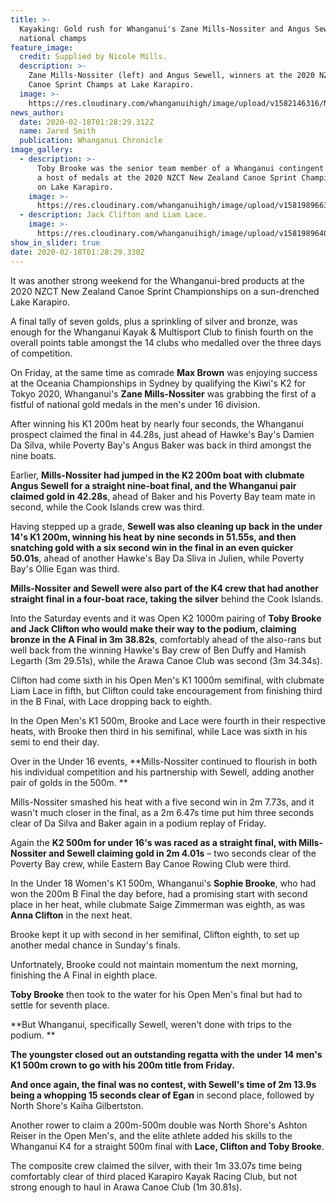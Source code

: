 ```yaml
---
title: >-
  Kayaking: Gold rush for Whanganui's Zane Mills-Nossiter and Angus Sewell at
  national champs
feature_image:
  credit: Supplied by Nicole Mills.
  description: >-
    Zane Mills-Nossiter (left) and Angus Sewell, winners at the 2020 NZCT NZ
    Canoe Sprint Champs at Lake Karapiro.
  image: >-
    https://res.cloudinary.com/whanganuihigh/image/upload/v1582146316/News/NZCT%20Canoe%20Sprint%20champs%20at%20Lake%20Karipiro%2014.16%20Feb/86729745_1489672984515136_3506436503322492928_o.jpg
news_author:
  date: 2020-02-18T01:28:29.312Z
  name: Jared Smith
  publication: Whanganui Chronicle
image_gallery:
  - description: >-
      Toby Brooke was the senior team member of a Whanganui contingent that won
      a host of medals at the 2020 NZCT New Zealand Canoe Sprint Championships
      on Lake Karapiro.
    image: >-
      https://res.cloudinary.com/whanganuihigh/image/upload/v1581989663/News/Toby_Brooke_Chron_18.2.20.jpg
  - description: Jack Clifton and Liam Lace.
    image: >-
      https://res.cloudinary.com/whanganuihigh/image/upload/v1581989640/News/Clifton_Lace_Chron_18.2.20.jpg
show_in_slider: true
date: 2020-02-18T01:28:29.330Z
---
```

It was another strong weekend for the Whanganui-bred products at the 2020 NZCT New Zealand Canoe Sprint Championships on a sun-drenched Lake Karapiro.

A final tally of seven golds, plus a sprinkling of silver and bronze, was enough for the Whanganui Kayak & Multisport Club to finish fourth on the overall points table amongst the 14 clubs who medalled over the three days of competition.

On Friday, at the same time as comrade **Max Brown** was enjoying success at the Oceania Championships in Sydney by qualifying the Kiwi's K2 for Tokyo 2020, Whanganui's **Zane Mills-Nossiter** was grabbing the first of a fistful of national gold medals in the men's under 16 division.

After winning his K1 200m heat by nearly four seconds, the Whanganui prospect claimed the final in 44.28s, just ahead of Hawke's Bay's Damien Da Silva, while Poverty Bay's Angus Baker was back in third amongst the nine boats.

Earlier, **Mills-Nossiter had jumped in the K2 200m boat with clubmate Angus Sewell for a straight nine-boat final, and the Whanganui pair claimed gold in 42.28s**, ahead of Baker and his Poverty Bay team mate in second, while the Cook Islands crew was third.

Having stepped up a grade, **Sewell was also cleaning up back in the under 14's K1 200m, winning his heat by nine seconds in 51.55s, and then snatching gold with a six second win in the final in an even quicker 50.01s**, ahead of another Hawke's Bay Da Sliva in Julien, while Poverty Bay's Ollie Egan was third.

**Mills-Nossiter and Sewell were also part of the K4 crew that had another straight final in a four-boat race, taking the silver** behind the Cook Islands.

Into the Saturday events and it was Open K2 1000m pairing of **Toby Brooke and Jack Clifton who would make their way to the podium, claiming bronze in the A Final in 3m 38.82s**, comfortably ahead of the also-rans but well back from the winning Hawke's Bay crew of Ben Duffy and Hamish Legarth (3m 29.51s), while the Arawa Canoe Club was second (3m 34.34s).

Clifton had come sixth in his Open Men's K1 1000m semifinal, with clubmate Liam Lace in fifth, but Clifton could take encouragement from finishing third in the B Final, with Lace dropping back to eighth.

In the Open Men's K1 500m, Brooke and Lace were fourth in their respective heats, with Brooke then third in his semifinal, while Lace was sixth in his semi to end their day.

Over in the Under 16 events, **Mills-Nossiter continued to flourish in both his individual competition and his partnership with Sewell, adding another pair of golds in the 500m.**

Mills-Nossiter smashed his heat with a five second win in 2m 7.73s, and it wasn't much closer in the final, as a 2m 6.47s time put him three seconds clear of Da Silva and Baker again in a podium replay of Friday.

Again the **K2 500m for under 16's was raced as a straight final, with Mills-Nossiter and Sewell claiming gold in 2m 4.01s** – two seconds clear of the Poverty Bay crew, while Eastern Bay Canoe Rowing Club were third.

In the Under 18 Women's K1 500m, Whanganui's **Sophie Brooke**, who had won the 200m B Final the day before, had a promising start with second place in her heat, while clubmate Saige Zimmerman was eighth, as was **Anna Clifton** in the next heat.

Brooke kept it up with second in her semifinal, Clifton eighth, to set up another medal chance in Sunday's finals.

Unfortnately, Brooke could not maintain momentum the next morning, finishing the A Final in eighth place.

**Toby Brooke** then took to the water for his Open Men's final but had to settle for seventh place.

**But Whanganui, specifically Sewell, weren't done with trips to the podium.**

**The youngster closed out an outstanding regatta with the under 14 men's K1 500m crown to go with his 200m title from Friday.**

**And once again, the final was no contest, with Sewell's time of 2m 13.9s being a whopping 15 seconds clear of Egan** in second place, followed by North Shore's Kaiha Gilbertston.

Another rower to claim a 200m-500m double was North Shore's Ashton Reiser in the Open Men's, and the elite athlete added his skills to the Whanganui K4 for a straight 500m final with **Lace, Clifton and Toby Brooke**.

The composite crew claimed the silver, with their 1m 33.07s time being comfortably clear of third placed Karapiro Kayak Racing Club, but not strong enough to haul in Arawa Canoe Club (1m 30.81s).
